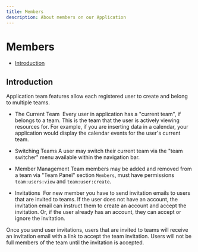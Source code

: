 ```yaml
---
title: Members
description: About members on our Application
---
```


# Members

- [Introduction](#introduction)

<a name="introduction"></a>
## Introduction
Application team features allow each registered user to create and belong to multiple teams.

- The Current Team ​
Every user in application has a "current team", if belongs to a team. This is the team that the user is actively viewing resources for. For example, if you are inserting data in a calendar, your application would display the calendar events for the user's current team.

- Switching Teams
A user may switch their current team via the "team switcher" menu available within the navigation bar.

- Member Management
Team members may be added and removed from a team via "Team Panel" section `Members`, must have permissions `team:users:view` and `team:user:create`.

- Invitations ​
For new member you have to send invitation emails to users that are invited to teams. If the user does not have an account, the invitation email can instruct them to create an account and accept the invitation. Or, if the user already has an account, they can accept or ignore the invitation.

Once you send user invitations, users that are invited to teams will receive an invitation email with a link to accept the team invitation. Users will not be full members of the team until the invitation is accepted.
